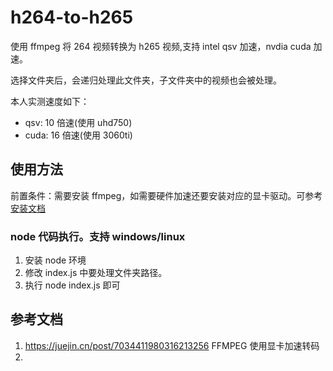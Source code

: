 # h264-to-h265

使用 ffmpeg 将 264 视频转换为 h265 视频,支持 intel qsv 加速，nvdia cuda 加速。

选择文件夹后，会递归处理此文件夹，子文件夹中的视频也会被处理。

本人实测速度如下：

- qsv: 10 倍速(使用 uhd750)
- cuda: 16 倍速(使用 3060ti)

## 使用方法

前置条件：需要安装 ffmpeg，如需要硬件加速还要安装对应的显卡驱动。可参考[安装文档](https://juejin.cn/post/7034411980316213256)

### node 代码执行。支持 windows/linux

1. 安装 node 环境
2. 修改 index.js 中要处理文件夹路径。
3. 执行 node index.js 即可



## 参考文档
1. https://juejin.cn/post/7034411980316213256 FFMPEG 使用显卡加速转码
2. 